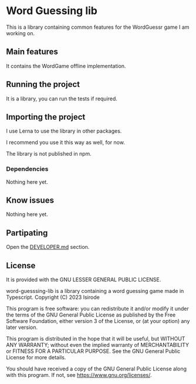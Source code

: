 # Word Guessing lib

This is a library containing common features for the WordGuessr game I am working on.

## Main features

It contains the WordGame offline implementation.

## Running the project

It is a library, you can run the tests if required.

## Importing the project

I use Lerna to use the library in other packages.

I recommend you use it this way as well, for now.

The library is not published in npm.

### Dependencies

Nothing here yet.

## Know issues

Nothing here yet.

## Partipating

Open the [DEVELOPER.md](./DEVELOPER.md) section.

## License

It is provided with the GNU LESSER GENERAL PUBLIC LICENSE.

word-guesssing-lib is a library containing a word guessing game made in Typescript.
Copyright (C) 2023  Isirode

This program is free software: you can redistribute it and/or modify
it under the terms of the GNU General Public License as published by
the Free Software Foundation, either version 3 of the License, or
(at your option) any later version.

This program is distributed in the hope that it will be useful,
but WITHOUT ANY WARRANTY; without even the implied warranty of
MERCHANTABILITY or FITNESS FOR A PARTICULAR PURPOSE.  See the
GNU General Public License for more details.

You should have received a copy of the GNU General Public License
along with this program.  If not, see <https://www.gnu.org/licenses/>.
